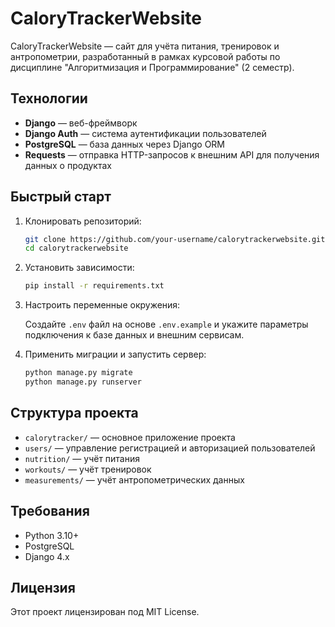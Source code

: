 # CaloryTrackerWebsite

CaloryTrackerWebsite — сайт для учёта питания, тренировок и антропометрии, разработанный в рамках курсовой работы по дисциплине "Алгоритмизация и Программирование" (2 семестр).

## Технологии

- **Django** — веб-фреймворк
- **Django Auth** — система аутентификации пользователей
- **PostgreSQL** — база данных через Django ORM
- **Requests** — отправка HTTP-запросов к внешним API для получения данных о продуктах

## Быстрый старт

1. Клонировать репозиторий:

    ```bash
    git clone https://github.com/your-username/calorytrackerwebsite.git
    cd calorytrackerwebsite
    ```

2. Установить зависимости:

    ```bash
    pip install -r requirements.txt
    ```

3. Настроить переменные окружения:

    Создайте `.env` файл на основе `.env.example` и укажите параметры подключения к базе данных и внешним сервисам.

4. Применить миграции и запустить сервер:

    ```bash
    python manage.py migrate
    python manage.py runserver
    ```

## Структура проекта

- `calorytracker/` — основное приложение проекта
- `users/` — управление регистрацией и авторизацией пользователей
- `nutrition/` — учёт питания
- `workouts/` — учёт тренировок
- `measurements/` — учёт антропометрических данных

## Требования

- Python 3.10+
- PostgreSQL
- Django 4.x

## Лицензия

Этот проект лицензирован под MIT License.
